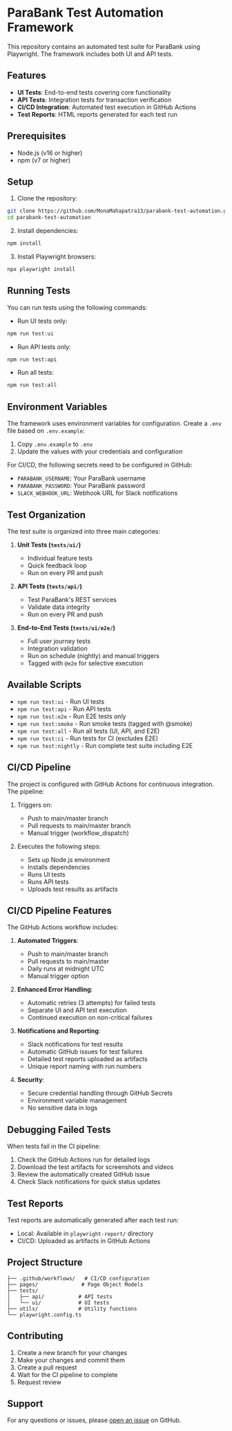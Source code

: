 # ParaBank Test Automation Framework

This repository contains an automated test suite for ParaBank using Playwright. The framework includes both UI and API tests.

## Features

- **UI Tests**: End-to-end tests covering core functionality
- **API Tests**: Integration tests for transaction verification
- **CI/CD Integration**: Automated test execution in GitHub Actions
- **Test Reports**: HTML reports generated for each test run

## Prerequisites

- Node.js (v16 or higher)
- npm (v7 or higher)

## Setup

1. Clone the repository:

```bash
git clone https://github.com/MonaMahapatra13/parabank-test-automation.git
cd parabank-test-automation
```

2. Install dependencies:

```bash
npm install
```

3. Install Playwright browsers:

```bash
npx playwright install
```

## Running Tests

You can run tests using the following commands:

- Run UI tests only:

```bash
npm run test:ui
```

- Run API tests only:

```bash
npm run test:api
```

- Run all tests:

```bash
npm run test:all
```

## Environment Variables

The framework uses environment variables for configuration. Create a `.env` file based on `.env.example`:

1. Copy `.env.example` to `.env`
2. Update the values with your credentials and configuration

For CI/CD, the following secrets need to be configured in GitHub:

- `PARABANK_USERNAME`: Your ParaBank username
- `PARABANK_PASSWORD`: Your ParaBank password
- `SLACK_WEBHOOK_URL`: Webhook URL for Slack notifications

## Test Organization

The test suite is organized into three main categories:

1. **Unit Tests (`tests/ui/`)**
   - Individual feature tests
   - Quick feedback loop
   - Run on every PR and push

2. **API Tests (`tests/api/`)**
   - Test ParaBank's REST services
   - Validate data integrity
   - Run on every PR and push

3. **End-to-End Tests (`tests/ui/e2e/`)**
   - Full user journey tests
   - Integration validation
   - Run on schedule (nightly) and manual triggers
   - Tagged with `@e2e` for selective execution

## Available Scripts

- `npm run test:ui` - Run UI tests
- `npm run test:api` - Run API tests
- `npm run test:e2e` - Run E2E tests only
- `npm run test:smoke` - Run smoke tests (tagged with @smoke)
- `npm run test:all` - Run all tests (UI, API, and E2E)
- `npm run test:ci` - Run tests for CI (excludes E2E)
- `npm run test:nightly` - Run complete test suite including E2E

## CI/CD Pipeline

The project is configured with GitHub Actions for continuous integration. The pipeline:

1. Triggers on:

   - Push to main/master branch
   - Pull requests to main/master branch
   - Manual trigger (workflow_dispatch)

2. Executes the following steps:
   - Sets up Node.js environment
   - Installs dependencies
   - Runs UI tests
   - Runs API tests
   - Uploads test results as artifacts

## CI/CD Pipeline Features

The GitHub Actions workflow includes:

1. **Automated Triggers**:

   - Push to main/master branch
   - Pull requests to main/master
   - Daily runs at midnight UTC
   - Manual trigger option

2. **Enhanced Error Handling**:

   - Automatic retries (3 attempts) for failed tests
   - Separate UI and API test execution
   - Continued execution on non-critical failures

3. **Notifications and Reporting**:

   - Slack notifications for test results
   - Automatic GitHub issues for test failures
   - Detailed test reports uploaded as artifacts
   - Unique report naming with run numbers

4. **Security**:
   - Secure credential handling through GitHub Secrets
   - Environment variable management
   - No sensitive data in logs

## Debugging Failed Tests

When tests fail in the CI pipeline:

1. Check the GitHub Actions run for detailed logs
2. Download the test artifacts for screenshots and videos
3. Review the automatically created GitHub issue
4. Check Slack notifications for quick status updates

## Test Reports

Test reports are automatically generated after each test run:

- Local: Available in `playwright-report/` directory
- CI/CD: Uploaded as artifacts in GitHub Actions

## Project Structure

```
├── .github/workflows/   # CI/CD configuration
├── pages/              # Page Object Models
├── tests/
│   ├── api/           # API tests
│   └── ui/            # UI tests
├── utils/             # Utility functions
└── playwright.config.ts
```

## Contributing

1. Create a new branch for your changes
2. Make your changes and commit them
3. Create a pull request
4. Wait for the CI pipeline to complete
5. Request review

## Support

For any questions or issues, please [open an issue](https://github.com/MonaMahapatra13/parabank-test-automation/issues) on GitHub.
